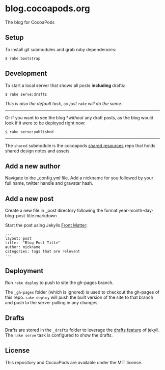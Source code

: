 # blog.cocoapods.org

The blog for CocoaPods

## Setup

To install git submodules and grab ruby dependencies:

```
$ rake bootstrap
```

## Development

To start a local server that shows all posts **including** drafts:

```
$ rake serve:drafts
```

_This is also the default task, so just `rake` will do the same._

----

Or if you want to see the blog **without* any draft posts, as the blog would
look if it were to be deployed right now:

```
$ rake serve:published
```

----

The `shared` submodule is the cocoapods [shared
resources](https://github.com/CocoaPods/shared_resources) repo that holds
shared design notes and assets.

## Add a new author

Navigate to the _config.yml file.
Add a nickname for you followed by your full name, twitter handle and gravatar hash.

## Add a new post

Create a new file in _post directory following the format year-month-day-blog-post-title.markdown

Start the post using Jekylls [Front Matter](http://jekyllrb.com/docs/frontmatter/):

```
---
layout: post
title:  "Blog Post Title"
author: nickname
categories: tags that are relevant
---
```

## Deployment

Run `rake deploy` to push to site the gh-pages branch.

The `_gh-pages` folder (which is ignored) is used to checkout the gh-pages of
this repo. `rake deploy` will push the built version of the site to that branch
and push to the server pulling in any changes.

## Drafts

Drafts are stored in the `_drafts` folder to leverage the [drafts feature] of
jekyll. The `rake serve` task is configured to show the drafts.

[drafts feature]: http://jekyllrb.com/docs/drafts/


## License

This repository and CocoaPods are available under the MIT license.
